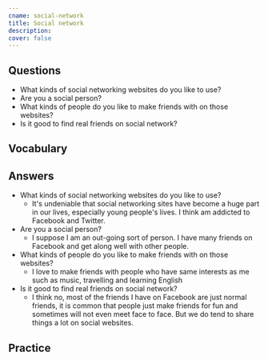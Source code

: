 ```yaml
---
cname: social-network
title: Social network
description: 
cover: false
---
```

<banner></banner>

## Questions

- What kinds of social networking websites do you like to use?
- Are you a social person?
- What kinds of people do you like to make friends with on those websites?
- Is it good to find real friends on social network?

## Vocabulary

<vocab-list>

<!-- blank -->

</vocab-list>

## Answers

- What kinds of social networking websites do you like to use?
  - It&#39;s undeniable that social networking sites have become a huge part in our lives, especially young people&#39;s lives. I think am addicted to Facebook and Twitter.
- Are you a social person?
  - I suppose I am an out-going sort of person. I have many friends on Facebook and get along well with other people.
- What kinds of people do you like to make friends with on those websites?
  - I love to make friends with people who have same interests as me such as music, travelling and learning English
- Is it good to find real friends on social network?
  - I think no, most of the friends I have on Facebook are just normal friends, it is common that people just make friends for fun and sometimes will not even meet face to face. But we do tend to share things a lot on social websites.

## Practice

<qrfooter></qrfooter>
